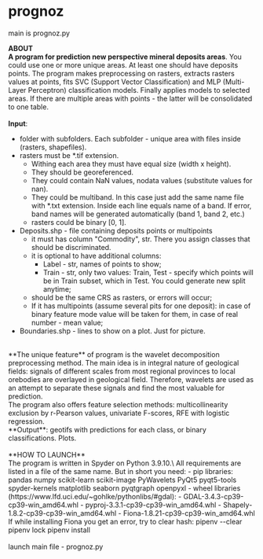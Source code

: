 # prognoz
main is prognoz.py

**ABOUT**<br />
**A program for prediction new perspective mineral deposits areas**. You could use one or more unique areas. At least one should have deposits points. The program makes preprocessing on rasters, extracts rasters values at points, fits SVC (Support Vector Classification) and MLP (Multi-Layer Perceptron) classification models. Finally applies models to selected areas. If there are multiple areas with points - the latter will be consolidated to one table.<br />
<br />
**Input**:
- folder with subfolders. Each subfolder - unique area with files inside (rasters, shapefiles).
- rasters must be *.tif extension. 
    - Withing each area they must have equal size (width x height). 
    - They should be georeferenced. 
    - They could contain NaN values, nodata values (substitute values for nan). 
    - They could be multiband. In this case just add the same name file with *.txt extension. Inside each line equals name of a band. If error, band names will be generated automatically (band 1, band 2, etc.)
    - rasters could be binary [0, 1].
-   Deposits.shp - file containing deposits points or multipoints
    -  it must has column "Commodity", str. There you assign classes that should be discriminated.
    -  it is optional to have additional columns: 
        -  Label - str, names of points to show; 
        -  Train - str, only two values: Train, Test - specify which points will be in Train subset, which in Test. You could generate new split anytime; 
    -  should be the same CRS as rasters, or errors will occur;
    -  If it has multipoints (assume several pits for one deposit): in case of binary feature mode value will be taken for them, in case of real number - mean value;
-  Boundaries.shp - lines to show on a plot. Just for picture.<br />
<br />
**The unique feature** of program is the wavelet decomposition preprocessing method. The main idea is in integral nature of geological fields: signals of different scales from most regional provinces to local orebodies are overlayed in geological field. Therefore, wavelets are used as an attempt to separate these signals and find the most valuable for prediction.<br />
The program also offers feature selection methods: multicollinearity exclusion by r-Pearson values, univariate F-scores, RFE with logistic regression.
<br />
**Output**: geotifs with predictions for each class, or binary classifications. Plots.<br />
<br />
**HOW TO LAUNCH** <br />
The program is written in Spyder on Python 3.9.10.\
All requirements are listed in a file of the same name. But in short you need:
- pip libraries: pandas numpy scikit-learn scikit-image PyWavelets PyQt5 pyqt5-tools spyder-kernels matplotlib seaborn pyqtgraph openpyxl
- wheel libraries (https://www.lfd.uci.edu/~gohlke/pythonlibs/#gdal):
  - GDAL-3.4.3-cp39-cp39-win_amd64.whl
  - pyproj-3.3.1-cp39-cp39-win_amd64.whl
  - Shapely-1.8.2-cp39-cp39-win_amd64.whl
  - Fiona-1.8.21-cp39-cp39-win_amd64.whl
<br />
If while installing Fiona you get an error, try to clear hash:
pipenv --clear
pipenv lock
pipenv install <Fiona wheel-file><br />
<br />
launch main file - prognoz.py
